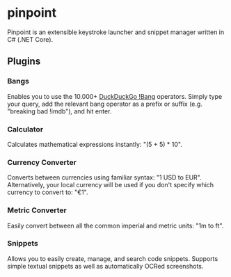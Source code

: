 # pinpoint

Pinpoint is an extensible keystroke launcher and snippet manager written in C# (.NET Core).

## Plugins

### Bangs

Enables you to use the 10.000+ [DuckDuckGo !Bang](https://duckduckgo.com/bang) operators. Simply type your query, add the relevant bang operator as a prefix or suffix (e.g. "breaking bad !imdb"), and hit enter.

### Calculator

Calculates mathematical expressions instantly: "(5 + 5) * 10".

### Currency Converter

Converts between currencies using familiar syntax: "1 USD to EUR". Alternatively, your local currency will be used if you don't specify which currency to convert to: "€1".

### Metric Converter

Easily convert between all the common imperial and metric units: "1m to ft".

### Snippets

Allows you to easily create, manage, and search code snippets. Supports simple textual snippets as well as automatically OCRed screenshots.

